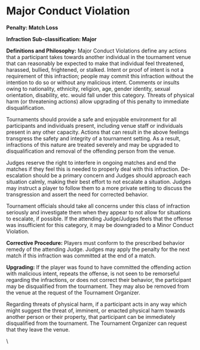 # Major Conduct Violation

**Penalty: Match Loss**

**Infraction Sub-classification: Major**



**Definitions and Philosophy:** Major Conduct Violations define any actions that a participant takes towards another individual in the tournament venue that can reasonably be expected to make that individual feel threatened, harassed, bullied, frightened, or stalked. Intent or proof of intent is not a requirement of this infraction; people may commit this infraction without the intention to do so or without any malicious intent. Comments or insults owing to nationality, ethnicity, religion, age, gender identity, sexual orientation, disability, etc. would fall under this category. Threats of physical harm (or threatening actions) allow upgrading of this penalty to immediate disqualification.

Tournaments should provide a safe and enjoyable environment for all participants and individuals present, including venue staff or individuals present in any other capacity. Actions that can result in the above feelings transgress the safety and integrity of a tournament setting. As a result, infractions of this nature are treated severely and may be upgraded to disqualification and removal of the offending person from the venue.

Judges reserve the right to interfere in ongoing matches and end the matches if they feel this is needed to properly deal with this infraction. De-escalation should be a primary concern and Judges should approach each situation calmly, making their best effort to not escalate a situation. Judges may instruct a player to follow them to a more private setting to discuss the transgression and assert the need for corrected behavior.

Tournament officials should take all concerns under this class of infraction seriously and investigate them when they appear to not allow for situations to escalate, if possible. If the attending Judge/Judges feels that the offense was insufficient for this category, it may be downgraded to a Minor Conduct Violation.



**Corrective Procedure:** Players must conform to the prescribed behavior remedy of the attending Judge. Judges may apply the penalty for the next match if this infraction was committed at the end of a match.



**Upgrading:** If the player was found to have committed the offending action with malicious intent, repeats the offense, is not seen to be remorseful regarding the infractions, or does not correct their behavior, the participant may be disqualified from the tournament. They may also be removed from the venue at the request of the Tournament Organizer.

Regarding threats of physical harm, if a participant acts in any way which might suggest the threat of, imminent, or enacted physical harm towards another person or their property, that participant can be immediately disqualified from the tournament. The Tournament Organizer can request that they leave the venue.

\
